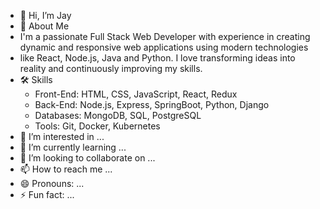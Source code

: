 - 👋 Hi, I’m Jay
- 🚀 About Me
- I'm a passionate Full Stack Web Developer with experience in creating dynamic and responsive web applications using modern technologies
- like React, Node.js, Java and Python. I love transforming ideas into reality and continuously improving my skills.
- 🛠️ Skills
  - Front-End: HTML, CSS, JavaScript, React, Redux
  - Back-End: Node.js, Express, SpringBoot, Python, Django
  - Databases: MongoDB, SQL, PostgreSQL
  - Tools: Git, Docker, Kubernetes
- 👀 I’m interested in ...
- 🌱 I’m currently learning ...
- 💞️ I’m looking to collaborate on ...
- 📫 How to reach me ...
- 😄 Pronouns: ...
- ⚡ Fun fact: ...

<!---
jtechmind/jtechmind is a ✨ special ✨ repository because its `README.md` (this file) appears on your GitHub profile.
You can click the Preview link to take a look at your changes.
--->
